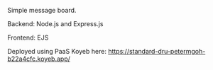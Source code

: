 Simple message board.  

Backend: Node.js and Express.js  

Frontend: EJS  

Deployed using PaaS Koyeb here: https://standard-dru-petermgoh-b22a4cfc.koyeb.app/
